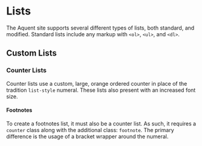 # Lists

The Aquent site supports several different types of lists, both standard, and modified. Standard lists include any markup with `<ol>`, `<ul>`, and `<dl>`.

## Custom Lists

### Counter Lists

Counter lists use a custom, large, orange ordered counter in place of the tradition `list-style` numeral. These lists also present with an increased font size.

#### Footnotes

To create a footnotes list, it must also be a counter list. As such, it requires a `counter` class along with the additional class: `footnote`. The primary difference is the usage of a bracket wrapper around the numeral.